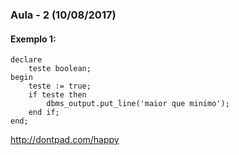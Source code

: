 ### Aula - 2 (10/08/2017)
#### Exemplo 1:

```
declare
	teste boolean;
begin
	teste := true;
	if teste then
		dbms_output.put_line('maior que minimo');   
	end if;
end;
```

http://dontpad.com/happy
